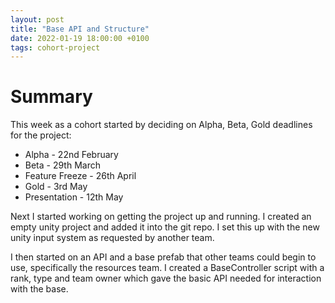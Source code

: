 ```yaml
---
layout: post
title: "Base API and Structure"
date: 2022-01-19 18:00:00 +0100
tags: cohort-project
---
```


# Summary
This week as a cohort started by deciding on Alpha, Beta, Gold deadlines for the project:
- Alpha - 22nd February
- Beta - 29th March
- Feature Freeze - 26th April
- Gold - 3rd May
- Presentation - 12th May

Next I started working on getting the project up and running. I created an empty unity project and added it into the git repo. I set this up with the new unity input system as requested by another team.

I then started on an API and a base prefab that other teams could begin to use, specifically the resources team. I created a BaseController script with a rank, type and team owner which gave the basic API needed for interaction with the base.